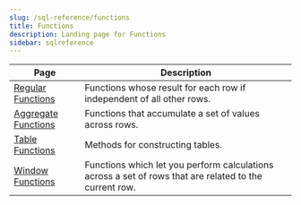 ```yaml
---
slug: /sql-reference/functions
title: Functions
description: Landing page for Functions
sidebar: sqlreference
---
```


| Page                                                                | Description                                                                                            |
|---------------------------------------------------------------------|--------------------------------------------------------------------------------------------------------|
| [Regular Functions](/docs/en/sql-reference/functions/overview)      | Functions whose result for each row if independent of all other rows.                                  |
| [Aggregate Functions](/docs/en/sql-reference/aggregate-functions)   | Functions that  accumulate a set of values across rows.                                                |
| [Table Functions](/docs/en/sql-reference/aggregate-functions)       | Methods for constructing tables.                                                                       |
| [Window Functions](/docs/en/sql-reference/window-functions)         | Functions which let you perform calculations across a set of rows that are related to the current row. |


